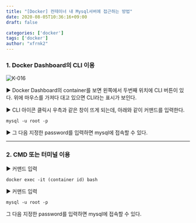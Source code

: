 ```yaml
---
title: "[Docker] 컨테이너 내 Mysql서버에 접근하는 방법"
date: 2020-08-05T10:36:16+09:00
draft: false

categories: ['docker']
tags: ['docker']
author: "xfrnk2"
---
```

### 1. Docker Dashboard의 CLI 이용
![K-016](https://user-images.githubusercontent.com/34790699/89434469-8a0a3f80-d77e-11ea-889f-9534f5801ae5.png)    
  
▶ Docker Dashboard의 container를 보면 왼쪽에서 두번째 위치에 CLI 버튼이 있다. 위에 마우스를 가져다 대고 있으면 CLI라는 표시가 보인다.  
  
▶ CLI 아이콘 클릭시 우측과 같은 창이 뜨게 되는데, 아래와 같이 커맨드를 입력한다.
   
~~~
mysql -u root -p
~~~
  
▶ 그 다음 지정한 password를 입력하면 mysql에 접속할 수 있다.


---
  
### 2. CMD 또는 터미널 이용
▶ 커맨드 입력 
~~~
docker exec -it (container id) bash
~~~
  
▶ 커맨드 입력 
~~~
mysql -u root -p
~~~
그 다음 지정한 password를 입력하면 mysql에 접속할 수 있다.